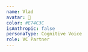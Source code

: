 ```yaml
---
name: Vlad
avatar: 🦏
color: #E74C3C
isAnthropic: false
personaType: Cognitive Voice
role: VC Partner
---
```


